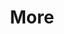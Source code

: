 ---
layout: page
title: More
nav: true
nav_order: 4
dropdown: true
children: 
    - title: GSoC'23
      permalink: /GSoC/
    - title: GSoC'24
      permalink: /blog/
    #   permalink: /projects/
---